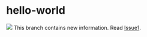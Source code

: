 hello-world
==============================
![](http://fayimora.com/content/images/2015/01/hello_world.gif)
This branch contains new information.
Read [Issue1](https://github.com/MichelleYagerR/hello-world/issues/1 "issue1").

